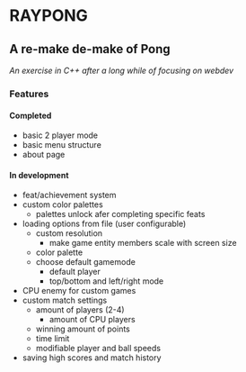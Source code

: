 # RAYPONG #
## A re-make de-make of Pong ##
*An exercise in C++ after a long while of focusing on webdev*

### Features ###

#### Completed ####
- basic 2 player mode
- basic menu structure
- about page

#### In development ####
- feat/achievement system
- custom color palettes
    - palettes unlock afer completing specific feats
- loading options from file (user configurable)
    - custom resolution
        - make game entity members scale with screen size
    - color palette
    - choose default gamemode
        - default player
        - top/bottom and left/right mode
- CPU enemy for custom games
- custom match settings
    - amount of players (2-4)
        - amount of CPU players
    - winning amount of points
    - time limit
    - modifiable player and ball speeds
- saving high scores and match history
